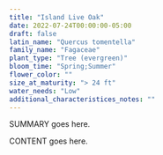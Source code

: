 ```yaml
---
title: "Island Live Oak"
date: 2022-07-24T00:00:00-05:00
draft: false
latin_name: "Quercus tomentella"
family_name: "Fagaceae"
plant_type: "Tree (evergreen)"
bloom_time: "Spring;Summer"
flower_color: ""
size_at_maturity: "> 24 ft"
water_needs: "Low"
additional_characteristices_notes: ""
---
```


SUMMARY goes here.

<!--more-->

CONTENT goes here.